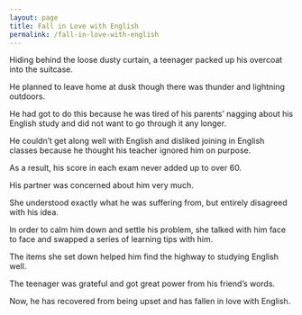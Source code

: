 ```yaml
---
layout: page
title: Fall in Love with English
permalink: /fall-in-love-with-english
---
```


Hiding behind the loose dusty curtain, a teenager packed up his overcoat into the suitcase. 

He planned to leave home at dusk though there was thunder and lightning outdoors. 

He had got to do this because he was tired of his parents’ nagging about his English study and did not want to go through it any longer. 

He couldn’t get along well with English and disliked joining in English classes because he thought his teacher ignored him on purpose. 

As a result, his score in each exam never added up to over 60.

His partner was concerned about him very much. 

She understood exactly what he was suffering from, but entirely disagreed with his idea. 

In order to calm him down and settle his problem, she talked with him face to face and swapped a series of learning tips with him. 

The items she set down helped him find the highway to studying English well.

The teenager was grateful and got great power from his friend’s words. 

Now, he has recovered from being upset and has fallen in love with English.